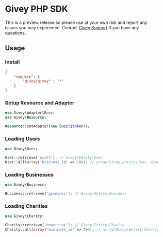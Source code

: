 # Givey PHP SDK

This is a preview release so please use at your own risk and report any issues you may experience. Contact [Givey Support](https://www.givey.com/support) if you have any questions.

## Usage

### Install
``` json
{
    "require": {
        "givey/givey" : "*"
    }
}
```

### Setup Resource and Adapter


``` php
use Givey\Adapter\Buzz;
use Givey\Resource;

Resource::setAdapter(new Buzz($token));
```

### Loading Users

``` php
use Givey\User;

User::retrieve('scott'); // Givey\Entity\User
User::all(array('business_id' => 100); // array(Givey\Entity\User, Givey\Entity\User)
```

### Loading Businesses

``` php
use Givey\Business;

Business::retrieve('giveybiz'); // Givey\Entity\Business
```

### Loading Charities

``` php
use Givey\Charity;

Charity::retrieve('dogstrust'); // Givey\Entity\Charity
Charity::all(array('business_id' => 100); // array(Givey\Entity\Charity, Givey\Entity\Charity)
```
